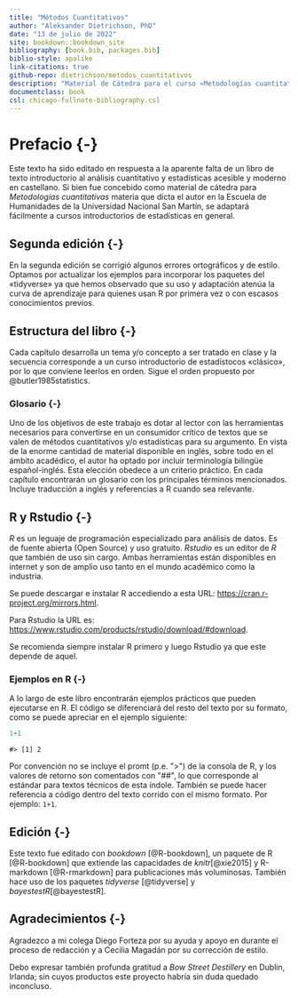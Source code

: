 ```yaml
--- 
title: "Métodos Cuantitativos"
author: "Aleksander Dietrichson, PhD"
date: "13 de julio de 2022"
site: bookdown::bookdown_site
bibliography: [book.bib, packages.bib]
biblio-style: apalike
link-citations: true
github-repo: dietrichson/metodos_cuantitativos
description: "Material de Cátedra para el curso «Metodologías cuantitativas»."
documentclass: book
csl: chicago-fullnote-bibliography.csl
---
```


# Prefacio {-}

Este texto ha sido editado en respuesta a la aparente falta de un libro de texto introductorio al análisis cuantitativo y estadísticas acesible y moderno en castellano. Si bien fue concebido como material de cátedra para *Metodologías cuantitativas* materia que dicta el autor en la Escuela de Humanidades de la Universidad Nacional San Martín, se adaptará fácilmente a cursos introductorios de estadísticas en general. 

## Segunda edición {-}

En la segunda edición se corrigió algunos errores ortográficos y de estilo. Optamos por actualizar los ejemplos para incorporar los paquetes del «tidyverse» ya que hemos observado que su uso y adaptación atenúa la curva de aprendizaje para quienes usan R por primera vez o con escasos conocimientos previos. 

## Estructura del libro {-}

Cada capítulo desarrolla un tema y/o concepto a ser tratado en clase y la secuencia corresponde a un curso introductorio de estadístocos «clásico», por lo que conviene leerlos en orden. Sigue el orden propuesto por @butler1985statistics.

### Glosario {-}

Uno de los objetivos de este trabajo es dotar al lector con las herramientas necesarios para convertirse en un consumidor crítico de textos que se valen de métodos cuantitativos y/o estadísticas para su argumento. En vista de la enorme cantidad de material disponible en inglés, sobre todo en el ámbito acadédico, el autor ha optado por incluir terminología bilingüe español-inglés. Esta elección obedece a un criterio práctico. En cada capítulo encontrarán un glosario con los principales términos mencionados. Incluye traducción a inglés y referencias a R cuando sea relevante.

## R y Rstudio {-}

*R* es un leguaje de programación especializado para análisis de datos. Es de fuente abierta (Open Source) y uso gratuito. *Rstudio* es un editor de *R* que también de uso sin cargo. Ambas herramientas están disponibles en internet y son de amplio uso tanto en el mundo académico como la industria. 

Se puede descargar e instalar R accediendo a esta URL: https://cran.r-project.org/mirrors.html.

Para Rstudio la URL es: https://www.rstudio.com/products/rstudio/download/#download.

Se recomienda siempre instalar R primero y luego Rstudio ya que este depende de aquel.

### Ejemplos en R {-}

A lo largo de este libro encontrarán ejemplos prácticos que pueden ejecutarse en R. El código se diferenciará del resto del texto por su formato, como se puede apreciar en el ejemplo siguiente:
 

```r
1+1
```

```
#> [1] 2
```

Por convención no se incluye el promt (p.e. ">") de la consola de R, y los valores de retorno son comentados con "##", lo que corresponde al estándar para textos técnicos de esta índole. También se puede hacer referencia a código dentro del texto corrido con el mismo formato. Por ejemplo: ```1+1```.

## Edición {-}

Este texto fue editado con *bookdown* [@R-bookdown], un paquete de R [@R-bookdown] que extiende las capacidades de *knitr*[@xie2015] y R-markdown [@R-rmarkdown] para publicaciones más voluminosas. También hace uso de los paquetes *tidyverse* [@tidyverse] y *bayestestR*[@bayestestR].

## Agradecimientos {-}

Agradezco a mi colega Diego Forteza por su ayuda y apoyo en durante el proceso de redacción y a Cecilia Magadán por su corrección de estilo.

Debo expresar también profunda gratitud a *Bow Street Destillery* en Dublin, Irlanda; sin cuyos productos este proyecto habría sin duda quedado inconcluso.

